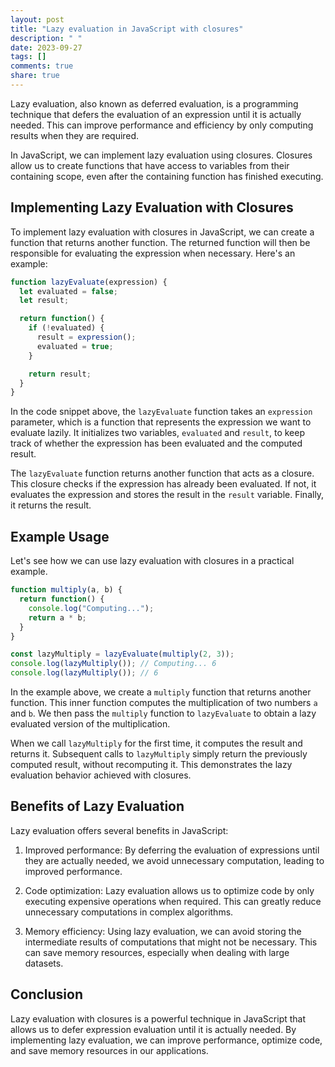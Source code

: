 ```yaml
---
layout: post
title: "Lazy evaluation in JavaScript with closures"
description: " "
date: 2023-09-27
tags: []
comments: true
share: true
---
```


Lazy evaluation, also known as deferred evaluation, is a programming technique that defers the evaluation of an expression until it is actually needed. This can improve performance and efficiency by only computing results when they are required.

In JavaScript, we can implement lazy evaluation using closures. Closures allow us to create functions that have access to variables from their containing scope, even after the containing function has finished executing.

## Implementing Lazy Evaluation with Closures

To implement lazy evaluation with closures in JavaScript, we can create a function that returns another function. The returned function will then be responsible for evaluating the expression when necessary. Here's an example:

```javascript
function lazyEvaluate(expression) {
  let evaluated = false;
  let result;

  return function() {
    if (!evaluated) {
      result = expression();
      evaluated = true;
    }

    return result;
  }
}
```

In the code snippet above, the `lazyEvaluate` function takes an `expression` parameter, which is a function that represents the expression we want to evaluate lazily. It initializes two variables, `evaluated` and `result`, to keep track of whether the expression has been evaluated and the computed result.

The `lazyEvaluate` function returns another function that acts as a closure. This closure checks if the expression has already been evaluated. If not, it evaluates the expression and stores the result in the `result` variable. Finally, it returns the result.

## Example Usage

Let's see how we can use lazy evaluation with closures in a practical example.

```javascript
function multiply(a, b) {
  return function() {
    console.log("Computing...");
    return a * b;
  }
}

const lazyMultiply = lazyEvaluate(multiply(2, 3));
console.log(lazyMultiply()); // Computing... 6
console.log(lazyMultiply()); // 6
```

In the example above, we create a `multiply` function that returns another function. This inner function computes the multiplication of two numbers `a` and `b`. We then pass the `multiply` function to `lazyEvaluate` to obtain a lazy evaluated version of the multiplication.

When we call `lazyMultiply` for the first time, it computes the result and returns it. Subsequent calls to `lazyMultiply` simply return the previously computed result, without recomputing it. This demonstrates the lazy evaluation behavior achieved with closures.

## Benefits of Lazy Evaluation

Lazy evaluation offers several benefits in JavaScript:

1. Improved performance: By deferring the evaluation of expressions until they are actually needed, we avoid unnecessary computation, leading to improved performance.

2. Code optimization: Lazy evaluation allows us to optimize code by only executing expensive operations when required. This can greatly reduce unnecessary computations in complex algorithms.

3. Memory efficiency: Using lazy evaluation, we can avoid storing the intermediate results of computations that might not be necessary. This can save memory resources, especially when dealing with large datasets.

## Conclusion

Lazy evaluation with closures is a powerful technique in JavaScript that allows us to defer expression evaluation until it is actually needed. By implementing lazy evaluation, we can improve performance, optimize code, and save memory resources in our applications.